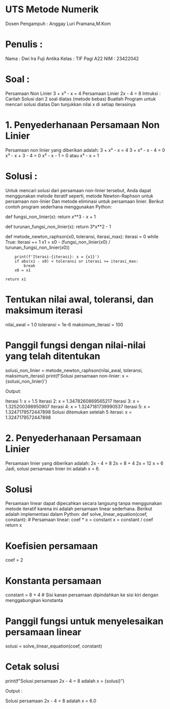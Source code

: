 # UTS Metode Numerik
Dosen Pengampuh : Anggay Luri Pramana,M.Kom

# Penulis : 
Nama : Dwi Ira Fuji Antika 
Kelas : TIF Pagi A22 
NIM : 23422042 

# Soal : 
Persamaan Non Linier 
3 + x³ - x = 4 
Persamaan Linier 
2x - 4 = 8 
Intruksi : 
Carilah Solusi dari 2 soal diatas (metode bebas) 
Buatlah Program untuk mencari solusi diatas 
Dan tunjukkan nilai x di setiap iterasinya 

# 1. Penyederhanaan Persamaan Non Linier
Persamaan non linier yang diberikan adalah: 
3 + x³ - x = 4 
3 + x³ - x - 4 = 0 
x³ - x + 3 - 4 = 0 
x³ - x - 1 = 0 atau 
x³ - x = 1

# Solusi : 
Untuk mencari solusi dari persamaan non-linier tersebut, 
Anda dapat menggunakan metode iteratif seperti, 
metode Newton-Raphson untuk persamaan non-linier 
Dan metode eliminasi untuk persamaan linier. 
Berikut contoh program sederhana menggunakan Python: 

def fungsi_non_linier(x):
    return x**3 - x + 1
	
def turunan_fungsi_non_linier(x):
    return 3*x**2 - 1

def metode_newton_raphson(x0, toleransi, iterasi_max):
    iterasi = 0
    while True:
        iterasi += 1
        x1 = x0 - (fungsi_non_linier(x0) / turunan_fungsi_non_linier(x0))
		
        print(f'Iterasi-{iterasi}: x = {x1}')
        if abs(x1 - x0) < toleransi or iterasi >= iterasi_max:
            break
        x0 = x1

    return x1

# Tentukan nilai awal, toleransi, dan maksimum iterasi
nilai_awal = 1.0
toleransi = 1e-6
maksimum_iterasi = 100

# Panggil fungsi dengan nilai-nilai yang telah ditentukan
solusi_non_linier = metode_newton_raphson(nilai_awal, toleransi, maksimum_iterasi)
print(f'Solusi persamaan non-linier: x = {solusi_non_linier}')

Output:

Iterasi 1: x = 1.5
Iterasi 2: x = 1.3478260869565217
Iterasi 3: x = 1.325200398950907
Iterasi 4: x = 1.3247181739990537
Iterasi 5: x = 1.3247179572447898
Solusi ditemukan setelah 5 iterasi: x = 1.3247179572447898

# 2. Penyederhanaan Persamaan Linier 
Persamaan linier yang diberikan adalah:
2x - 4 = 8
2x = 8 + 4
2x = 12
x = 6
Jadi, solusi persamaan linier ini adalah x = 6.

# Solusi
Persamaan linear dapat dipecahkan secara langsung tanpa menggunakan metode iteratif 
karena ini adalah persamaan linear sederhana.
Berikut adalah implementasi dalam Python:
def solve_linear_equation(coef, constant):
    # Persamaan linear: coef * x = constant
    x = constant / coef
    return x

# Koefisien persamaan
coef = 2

# Konstanta persamaan
constant = 8 + 4  # Sisi kanan persamaan dipindahkan ke sisi kiri dengan menggabungkan konstanta

# Panggil fungsi untuk menyelesaikan persamaan linear
solusi = solve_linear_equation(coef, constant)

# Cetak solusi
print(f"Solusi persamaan 2x - 4 = 8 adalah x = {solusi}")

Output : 

Solusi persamaan 2x - 4 = 8 adalah x = 6.0

